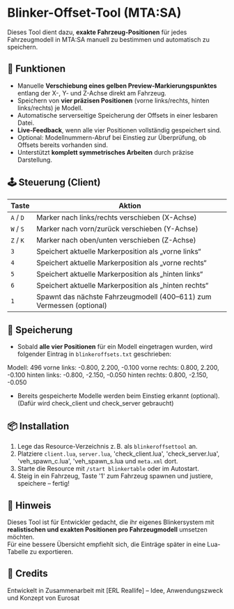 # Blinker-Offset-Tool (MTA:SA)

Dieses Tool dient dazu, **exakte Fahrzeug-Positionen** für jedes Fahrzeugmodell in MTA:SA manuell zu bestimmen und automatisch zu speichern.

## 🔧 Funktionen

- Manuelle **Verschiebung eines gelben Preview-Markierungspunktes** entlang der X-, Y- und Z-Achse direkt am Fahrzeug.
- Speichern von **vier präzisen Positionen** (vorne links/rechts, hinten links/rechts) je Modell.
- Automatische serverseitige Speicherung der Offsets in einer lesbaren Datei.
- **Live-Feedback**, wenn alle vier Positionen vollständig gespeichert sind.
- Optional: Modellnummern-Abruf bei Einstieg zur Überprüfung, ob Offsets bereits vorhanden sind.
- Unterstützt **komplett symmetrisches Arbeiten** durch präzise Darstellung.

## 🕹️ Steuerung (Client)

| Taste | Aktion |
|-------|--------|
| `A` / `D` | Marker nach links/rechts verschieben (X-Achse) |
| `W` / `S` | Marker nach vorn/zurück verschieben (Y-Achse) |
| `Z` / `K` | Marker nach oben/unten verschieben (Z-Achse) |
| `3` | Speichert aktuelle Markerposition als „vorne links“ |
| `4` | Speichert aktuelle Markerposition als „vorne rechts“ |
| `5` | Speichert aktuelle Markerposition als „hinten links“ |
| `6` | Speichert aktuelle Markerposition als „hinten rechts“ |
| `1` | Spawnt das nächste Fahrzeugmodell (400–611) zum Vermessen (optional) | (veh_spawn_c und veh_spawn_s)

## 💾 Speicherung

- Sobald **alle vier Positionen** für ein Modell eingetragen wurden, wird folgender Eintrag in `blinkeroffsets.txt` geschrieben:

Modell: 496
vorne links: -0.800, 2.200, -0.100
vorne rechts: 0.800, 2.200, -0.100
hinten links: -0.800, -2.150, -0.050
hinten rechts: 0.800, -2.150, -0.050

- Bereits gespeicherte Modelle werden beim Einstieg erkannt (optional). (Dafür wird check_client und check_server gebraucht)

## 📦 Installation

1. Lege das Resource-Verzeichnis z. B. als `blinkeroffsettool` an.
2. Platziere `client.lua`, `server.lua`, 'check_client.lua', 'check_server.lua', 'veh_spawn_c.lua', 'veh_spawn_s.lua und `meta.xml` dort.
3. Starte die Resource mit `/start blinkertable` oder im Autostart.
4. Steig in ein Fahrzeug, Taste '1' zum Fahrzeug spawnen und justiere, speichere – fertig!

## 🧠 Hinweis

Dieses Tool ist für Entwickler gedacht, die ihr eigenes Blinkersystem mit **realistischen und exakten Positionen pro Fahrzeugmodell** umsetzen möchten.  
Für eine bessere Übersicht empfiehlt sich, die Einträge später in eine Lua-Tabelle zu exportieren.

## 📣 Credits

Entwickelt in Zusammenarbeit mit [ERL Reallife] – Idee, Anwendungszweck und Konzept von Eurosat

